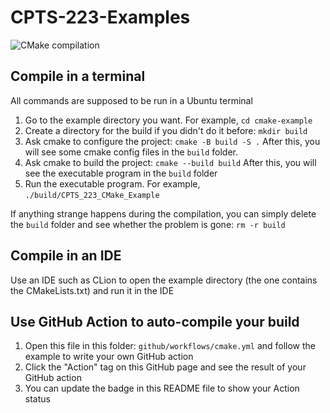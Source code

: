 # CPTS-223-Examples

![CMake compilation](https://github.com/DataOceanLab/CPTS-223-Examples/workflows/CMake%20compilation/badge.svg)

## Compile in a terminal

All commands are supposed to be run in a Ubuntu terminal

1. Go to the example directory you want. For example, `cd cmake-example`
2. Create a directory for the build if you didn't do it before: `mkdir build`
3. Ask cmake to configure the project: `cmake -B build -S .`  After this, you will see some cmake config files in the `build` folder.
4. Ask cmake to build the project: `cmake --build build`  After this, you will see the executable program in the `build` folder
5. Run the executable program. For example, `./build/CPTS_223_CMake_Example`

If anything strange happens during the compilation, you can simply delete the `build` folder and see whether the problem is gone: `rm -r build`

## Compile in an IDE

Use an IDE such as CLion to open the example directory (the one contains the CMakeLists.txt) and run it in the IDE

## Use GitHub Action to auto-compile your build

1. Open this file in this folder: `github/workflows/cmake.yml` and follow the example to write your own GitHub action
2. Click the "Action" tag on this GitHub page and see the result of your GitHub action
3. You can update the badge in this README file to show your Action status

